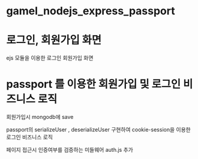 ﻿# gamel_nodejs_express_passport
# 로그인, 회원가입 화면
  ejs 모듈을 이용한 로그인 회원가입 화면
# passport 를 이용한 회원가입 및 로그인 비즈니스 로직
  회원가입시 mongodb에 save

  passport의 serializeUser , deserializeUser 구현하여 cookie-session을 이용한 로그인 비즈니스 로직
  
  페이지 접근시 인증여부를 검증하는 미들웨어 auth.js 추가
    
  
